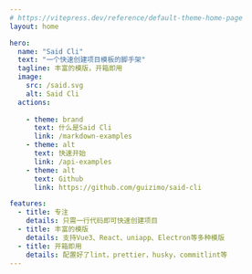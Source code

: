 ```yaml
---
# https://vitepress.dev/reference/default-theme-home-page
layout: home

hero:
  name: "Said Cli"
  text: "一个快速创建项目模板的脚手架"
  tagline: 丰富的模版，开箱即用
  image:
    src: /said.svg
    alt: Said Cli
  actions:
    
    - theme: brand
      text: 什么是Said Cli
      link: /markdown-examples
    - theme: alt
      text: 快速开始
      link: /api-examples
    - theme: alt
      text: Github
      link: https://github.com/guizimo/said-cli

features:
  - title: 专注
    details: 只需一行代码即可快速创建项目
  - title: 丰富的模版
    details: 支持Vue3、React、uniapp、Electron等多种模版
  - title: 开箱即用
    details: 配置好了lint，prettier，husky，commitlint等
---
```


